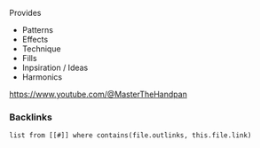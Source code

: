 Provides 
- Patterns
- Effects
- Technique
- Fills
- Inpsiration / Ideas
- Harmonics

https://www.youtube.com/@MasterTheHandpan

### Backlinks
```dataview 
list from [[#]] where contains(file.outlinks, this.file.link)
```

